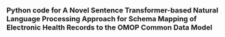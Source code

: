 ### Python code for **A Novel Sentence Transformer-based Natural Language Processing Approach for Schema Mapping of Electronic Health Records to the OMOP Common Data Model**
